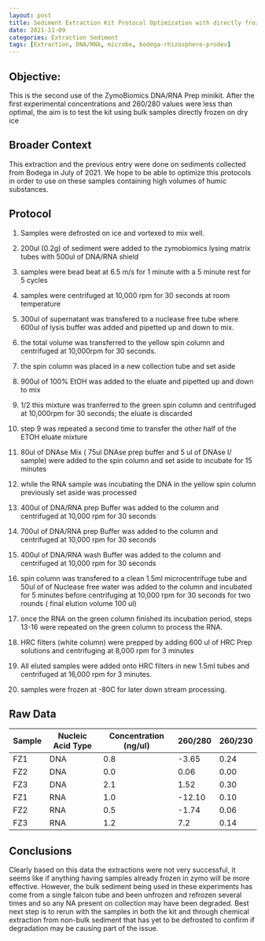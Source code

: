 ```yaml
---
layout: post
title: Sediment Extraction Kit Protocol Optimization with directly frozen samples.
date: 2021-11-09
categories: Extraction Sediment
tags: [Extraction, DNA/RNA, microbe, bodega-rhizosphere-prodev]
---
```

## **Objective:** 
This is the second use of the ZymoBiomics DNA/RNA Prep minikit. After the first experimental concentrations and 260/280 values were less than optimal, the aim is to test the kit using bulk samples directly frozen on dry ice

## Broader Context
This extraction and the previous entry were done on sediments collected from Bodega in July of 2021. We hope to be able to optimize this protocols in order to use on these samples containing high volumes of humic substances.

## Protocol
1. Samples were defrosted on ice and vortexed to mix well.
2. 200ul (0.2g) of sediment were added to the zymobiomics lysing matrix tubes with 500ul of DNA/RNA shield
3. samples were bead beat at 6.5 m/s for 1 minute with a 5 minute rest for 5 cycles
4. samples were centrifuged at 10,000 rpm for 30 seconds at room temperature
5. 300ul of supernatant was transfered to a nuclease free tube where 600ul of lysis buffer was added and pipetted up and down to mix.
6. the total volume was transferred to the yellow spin column and centrifuged at 10,000rpm for 30 seconds.
7. the spin column was placed in a new collection tube and set aside
8. 900ul of 100% EtOH was added to the eluate and pipetted up and down to mix
9. 1/2 this mixture was tranferred to the green spin column and centrifuged at 10,000rpm for 30 seconds; the eluate is discarded
10. step 9 was repeated a second time to transfer the other half of the ETOH eluate mixture
11. 80ul of DNAse Mix ( 75ul DNAse prep buffer and 5 ul of DNAse I/ sample) were added to the spin column and set aside to incubate for 15 minutes

12. while the RNA sample was incubating the DNA in the yellow spin column previously set aside was processed
13. 400ul of DNA/RNA prep Buffer was added to the column and centrifuged at 10,000 rpm for 30 seconds
14. 700ul of DNA/RNA prep Buffer was added to the column and centrifuged at 10,000 rpm for 30 seconds
15. 400ul of DNA/RNA wash Buffer was added to the column and centrifuged at 10,000 rpm for 30 seconds
16. spin column was transfered to a clean 1.5ml microcentrifuge tube and 50ul of of Nuclease free water was added to the column and incubated for 5 minutes before centrifuging at 10,000 rpm for 30 seconds for two rounds ( final elution volume 100 ul)

17. once the RNA on the green column finished its incubation period, steps 13-16 were repeated on the green column to process the RNA.
18. HRC filters (white column) were prepped by adding 600 ul of HRC Prep solutions and centrifuging at 8,000 rpm for 3 minutes
19. All eluted samples were added onto HRC filters in new 1.5ml tubes and centrifuged at 16,000 rpm for 3 minutes.
19. samples were frozen at -80C for later down stream processing.




## Raw Data

Sample | Nucleic Acid Type | Concentration (ng/ul) | 260/280 | 260/230
-------|-------------------|-----------------------|---------|----------
FZ1 | DNA | 0.8 | -3.65 | 0.24 
FZ2 | DNA | 0.0 | 0.06 | 0.00
FZ3 | DNA | 2.1 | 1.52 | 0.30
FZ1 | RNA | 1.0 | -12.10 | 0.10
FZ2 | RNA | 0.5 | -1.74 | 0.06
FZ3 | RNA | 1.2 | 7.2 | 0.14


## Conclusions
Clearly based on this data the extractions were not very successful, it seems like if anything having samples already frozen in zymo will be more effective. However, the bulk sediment being used in these experiments has come from a single falcon tube and been unfrozen and refrozen several times and so  any NA present on collection may have been degraded. 
Best next step is to rerun with the samples in both the kit and through chemical extraction from non-bulk sediment that has yet to be defrosted to confirm if degradation may be causing part of the issue.
